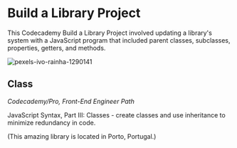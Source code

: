 # Build a Library Project

This Codecademy Build a Library Project involved updating a library's system with a JavaScript program that included parent classes, subclasses, properties, getters, and methods.

![pexels-ivo-rainha-1290141](https://user-images.githubusercontent.com/60168324/123497450-765c0780-d5e2-11eb-983b-efb568c5574c.jpg)



## Class
*Codecademy/Pro, Front-End Engineer Path*

JavaScript Syntax, Part III: Classes - create classes and use inheritance to minimize redundancy in code.


(This amazing library is located in Porto, Portugal.)
